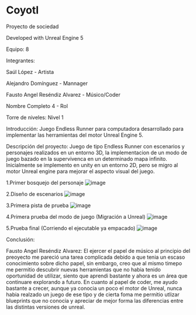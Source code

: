 # Coyotl
Proyecto de sociedad

Developed with Unreal Engine 5

Equipo: 8

Integrantes:

Saúl López - Artista

Alejandro Domínguez - Mannager

Fausto Angel Reséndiz Alvarez - Músico/Coder

Nombre Completo 4 - Rol

Torre de niveles: Nivel 1

Introducción: Juego Endless Runner para computadora desarrollado para implementar las herramientas del motor Unreal Engine 5.

Descripción del proyecto: Juego de tipo Endless Runner con escenarios y personajes realizados en un entorno 3D, la implementacion de un modo de juego bazado en la supervivenca en un determinado mapa infinito. Inicialmente se implemento en unity en un entorno 2D, pero se migro al motor Unreal engine para mejorar el aspecto visual del juego.

1.Primer bosquejo del personaje
![image](https://github.com/fausrdz/Coyotl/assets/114784213/cb6f45ad-164d-409a-b249-202d4de58a60)

2.Diseño de escenarios
![image](https://github.com/YizusDP/Equipo-8-Videojuego/assets/114784213/74bd88b7-bcab-441f-8ca0-d3a44ded0430)

3.Primera pista de prueba
![image](https://github.com/YizusDP/Equipo-8-Videojuego/assets/114784213/777fced8-c677-4c17-8b3b-29727cf7dfe3)

4.Primera prueba del modo de juego (Migración a Unreal)
![image](https://github.com/YizusDP/Equipo-8-Videojuego/assets/114784213/9f1ba87a-5b79-476d-8112-1dbab47e9b04)

5.Prueba final (Corriendo el ejecutable ya empacado)
![image](https://github.com/YizusDP/Equipo-8-Videojuego/assets/114784213/f458a582-2ff5-4214-a18b-325c2e7e2d65)


Conclusión:

Fausto Angel Reséndiz Alvarez: El ejercer el papel de músico al principio del preoyecto me pareció una tarea complicada debido a que tenia un escaso conocimiento sobre dicho papel, sin embargo, creo que al mismo timepo me permitio descubrir nuevas herramientas que no habia tenido oportunidad de utilizar, siento que aprendi bastante y ahora es un área que continuare explorando a futuro. En cuanto al papel de coder, me ayudo bastante a crecer, aunque ya conocia un poco el motor de Unreal, nunca habia realzado un juego de ese tipo y de cierta foma me permitio utlizar blueprints que no conocia y apreciar de mejor forma las diferencias entre las distintas versiones de unreal.



